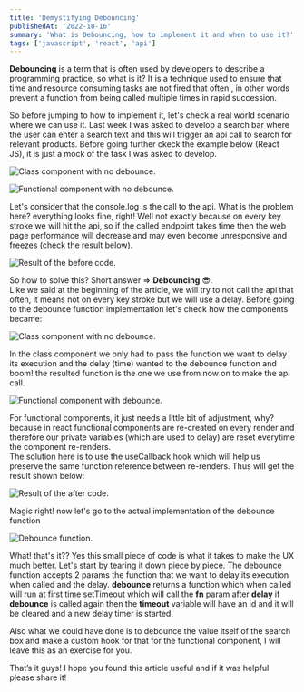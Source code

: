 ```yaml
---
title: 'Demystifying Debouncing'
publishedAt: '2022-10-16'
summary: 'What is Debouncing, how to implement it and when to use it?'
tags: ['javascript', 'react', 'api']
---
```


**Debouncing** is a term that is often used by developers to describe a programming practice, so what is it?
It is a technique used to ensure that time and resource consuming tasks are not fired that often , in other words prevent a function from being called multiple times in rapid succession.

So before jumping to how to implement it, let's check a real world scenario where we can use it. Last week I was asked to develop a search bar where the user can enter a search text and this will trigger an api call to search for relevant products. Before going further ckeck the example below (React JS), it is just a mock of the task I was asked to develop.

![Class component with no debounce.](/images/blogs/debounce/class-no-debounce.png 'Class component with no debounce.')

![Functional component with no debounce.](/images/blogs/debounce/function-no-debounce.png 'Functional component with no debounce.')

Let's consider that the console.log is the call to the api. What is the problem here? everything looks fine, right! Well not exactly because on every key stroke we will hit the api, so if the called endpoint takes time then the web page performance will decrease and may even become unresponsive and freezes (check the result below).

![Result of the before code.](/images/blogs/debounce/console-no-debounce.png 'Result of the before code.')

So how to solve this? Short answer => **Debouncing** 😎.  
Like we said at the beginning of the article, we will try to not call the api that often, it means not on every key stroke but we will use a delay. Before going to the debounce function implementation let's check how the components became:

![Class component with no debounce.](/images/blogs/debounce/class-with-debounce.png 'Class component with no debounce.')

In the class component we only had to pass the function we want to delay its execution and the delay (time) wanted to the debounce function and boom! the resulted function is the one we use from now on to make the api call.

![Functional component with debounce.](/images/blogs/debounce/function-with-debounce.png 'Functional component with debounce.')

For functional components, it just needs a little bit of adjustment, why? because in react functional components are re-created on every render and therefore our private variables (which are used to delay) are reset everytime the component re-renders.  
The solution here is to use the useCallback hook which will help us preserve the same function reference between re-renders.
Thus will get the result shown below:

![Result of the after code.](/images/blogs/debounce/console-with-debounce.png 'Result of the after code.')

Magic right! now let's go to the actual implementation of the debounce function

![Debounce function.](/images/blogs/debounce/debounce.png 'Debounce function.')

What! that's it?? Yes this small piece of code is what it takes to make the UX much better.
Let's start by tearing it down piece by piece. The debounce function accepts 2 params the function that we want to delay its execution when called and the delay. **debounce** returns a function which when called will run at first time setTimeout which will call the **fn** param after **delay** if **debounce** is called again then the **timeout** variable will have an id and it will be cleared and a new delay timer is started.

Also what we could have done is to debounce the value itself of the search box and make a custom hook for that for the functional component, I will leave this as an exercise for you.

That’s it guys! I hope you found this article useful and if it was helpful please share it!
